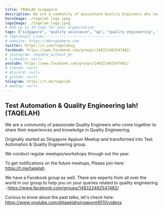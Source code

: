 ```yaml
---
title: TAQELAH Singapore
description: We are a community of passionate Quality Engineers who come together to share their experiences and knowledge in Quality Engineering. 
heroImage: ./taqelah logo.jpeg
logoImage: ./taqelah logo.jpeg
# Add up to 10 tags for your organisation
tags: ["singapore", "quality assurance", "qa", "quality engineering", "sdet", "test automation"]
# (Optional) Links ----------------------------------
# website: https://devsgowhere.com
twitter: https://x.com/taqelahsg
facebook: https://www.facebook.com/groups/148322462547482/
# instagram: <handle_without_@>
# linkedin: <url>
youtube: https://www.facebook.com/groups/148322462547482/
# tiktok: <url>
# discord: <url>
# github: <url>
telegram: https://t.me/taqelah
# meetup: <url>
---
```


## Test Automation & Quality Engineering lah! (TAQELAH)

We are a community of passionate Quality Engineers who come together to share their experiences and knowledge in Quality Engineering. 

Originally started as Singapore Appium Meetup and transformed into Test Automation & Quality Engineering group.

We conduct regular meetups/workshops through out the year.

To get notifications on the future meetups, Please join here: https://t.me/taqelah

We have a Facebook group as well. There are experts from all over the world in our group to help you on your queries related to quality engineering : https://www.facebook.com/groups/148322462547482/

Curious to know about the past talks, let's check here: https://www.youtube.com/@taqelahsingapore9510/videos